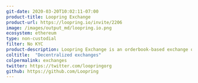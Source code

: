 ```yaml
---
git-date: 2020-03-20T10:02:11-07:00
product-title: Loopring Exchange
product-url: https://loopring.io/invite/2206
image: /images/output_md/loopring.io.png
ecosystem: ethereum
type: non-custodial
filter: No KYC
product-description: Loopring Exchange is an orderbook-based exchange on Ethereum leveraging Zero-Knowledge Proofs
coltitle:  "Decentralized exchanges"
colpermalink: exchanges
twitter: https://twitter.com/loopringorg
github: https://github.com/Loopring
---
```

